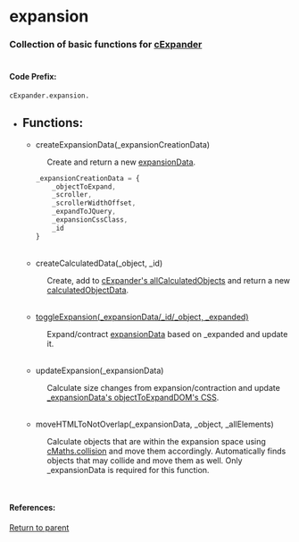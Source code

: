 # <a id="title"/> expansion
### <a id="description"/> Collection of basic functions for [cExpander](../README.md)
#

#### <a id="codeprefix"/> Code Prefix:
    cExpander.expansion.
	

* <a id="functions"/> <h2> Functions: </h2>

	* <a id="createexpansiondata"/> createExpansionData(_expansionCreationData) <p style="padding-left: 20px;"> Create and return a new [expansionData](expansionData.md). </p>

		```Javascript
		_expansionCreationData = {
			_objectToExpand,
			_scroller,
			_scrollerWidthOffset,
			_expandToJQuery,
			_expansionCssClass,
			_id 
		}
		```
	<br>

	* <a id="createcalculateddata"/> createCalculatedData(_object, _id) <p style="padding-left: 20px;"> Create, add to [cExpander's allCalculatedObjects](/README.md#allcalculatedobjects) and return a new [calculatedObjectData](calculatedObjectData.md). </p>
	<br>

	* <a id="toggleexpansion"/> [toggleExpansion(_expansionData/_id/_object, _expanded)](toggleExpansion.md) <p style="padding-left: 20px;"> Expand/contract [expansionData](expansionData.md) based on _expanded and update it. </p>
	<br>

	* <a id="updateexpansion"/> updateExpansion(_expansionData) <p style="padding-left: 20px;"> Calculate size changes from expansion/contraction and update [_expansionData's objectToExpandDOM's CSS](expansionData.md#objecttoexpanddom).</p>
	<br>

	* <a id="movehtmltonotoverlap"/> moveHTMLToNotOverlap(_expansionData, _object, _allElements) <p style="padding-left: 20px;"> Calculate objects that are within the expansion space using [cMaths.collision](INSERTLINK) and move them accordingly. Automatically finds objects that may collide and move them as well. Only _expansionData is required for this function.</p>
	<br>
  
#### References: 
  
[Return to parent](/README.md)